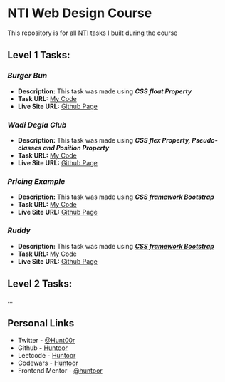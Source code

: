 # NTI Web Design Course

This repository is for all [NTI](https://www.nti.sci.eg/dey/) tasks I built during the course


## Level 1 Tasks:

### *Burger Bun*
- **Description:** This task was made using ***CSS float Property***
- **Task URL:** [My Code]()
- **Live Site URL:** [Github Page]()

### *Wadi Degla Club*
- **Description:** This task was made using ***CSS flex Property, Pseudo-classes and  Position Property***
- **Task URL:** [My Code]()
- **Live Site URL:** [Github Page]()

### *Pricing Example*
- **Description:** This task was made using ***[CSS framework Bootstrap](https://getbootstrap.com/)***
- **Task URL:** [My Code]()
- **Live Site URL:** [Github Page]()

### *Ruddy*
- **Description:** This task was made using ***[CSS framework Bootstrap](https://getbootstrap.com/)***
- **Task URL:** [My Code]()
- **Live Site URL:** [Github Page]()


## Level 2 Tasks:
...

## Personal Links

- Twitter - [@Hunt00r](https://twitter.com/Hunt00r)
- Github - [Huntoor](https://github.com/huntoor)
- Leetcode - [Huntoor](https://leetcode.com/huntoor/)
- Codewars - [Huntoor](https://www.codewars.com/users/huntoor)
- Frontend Mentor - [@huntoor](https://www.frontendmentor.io/profile/huntoor)